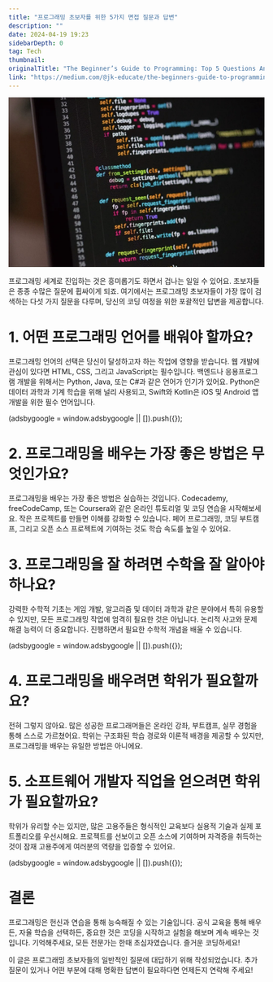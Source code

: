 ```yaml
---
title: "프로그래밍 초보자를 위한 5가지 면접 질문과 답변"
description: ""
date: 2024-04-19 19:23
sidebarDepth: 0
tag: Tech
thumbnail: 
originalTitle: "The Beginner’s Guide to Programming: Top 5 Questions Answered"
link: "https://medium.com/@jk-educate/the-beginners-guide-to-programming-top-5-questions-answered-b020b828d476"
---
```



<img src="./img/TheBeginnersGuidetoProgrammingTop5QuestionsAnswered_0.png" />

프로그래밍 세계로 진입하는 것은 흥미롭기도 하면서 겁나는 일일 수 있어요. 초보자들은 종종 수많은 질문에 휩싸이게 되죠. 여기에서는 프로그래밍 초보자들이 가장 많이 검색하는 다섯 가지 질문을 다루며, 당신의 코딩 여정을 위한 포괄적인 답변을 제공합니다.

# 1. 어떤 프로그래밍 언어를 배워야 할까요?

프로그래밍 언어의 선택은 당신이 달성하고자 하는 작업에 영향을 받습니다. 웹 개발에 관심이 있다면 HTML, CSS, 그리고 JavaScript는 필수입니다. 백엔드나 응용프로그램 개발을 위해서는 Python, Java, 또는 C#과 같은 언어가 인기가 있어요. Python은 데이터 과학과 기계 학습을 위해 널리 사용되고, Swift와 Kotlin은 iOS 및 Android 앱 개발을 위한 필수 언어입니다.

<!-- ui-log 수평형 -->
<ins class="adsbygoogle"
  style="display:block"
  data-ad-client="ca-pub-4877378276818686"
  data-ad-slot="9743150776"
  data-ad-format="auto"
  data-full-width-responsive="true"></ins>
<component is="script">
(adsbygoogle = window.adsbygoogle || []).push({});
</component>

# 2. 프로그래밍을 배우는 가장 좋은 방법은 무엇인가요?

프로그래밍을 배우는 가장 좋은 방법은 실습하는 것입니다. Codecademy, freeCodeCamp, 또는 Coursera와 같은 온라인 튜토리얼 및 코딩 연습을 시작해보세요. 작은 프로젝트를 만들면 이해를 강화할 수 있습니다. 페어 프로그래밍, 코딩 부트캠프, 그리고 오픈 소스 프로젝트에 기여하는 것도 학습 속도를 높일 수 있어요.

# 3. 프로그래밍을 잘 하려면 수학을 잘 알아야 하나요?

강력한 수학적 기초는 게임 개발, 알고리즘 및 데이터 과학과 같은 분야에서 특히 유용할 수 있지만, 모든 프로그래밍 작업에 엄격히 필요한 것은 아닙니다. 논리적 사고와 문제 해결 능력이 더 중요합니다. 진행하면서 필요한 수학적 개념을 배울 수 있습니다.

<!-- ui-log 수평형 -->
<ins class="adsbygoogle"
  style="display:block"
  data-ad-client="ca-pub-4877378276818686"
  data-ad-slot="9743150776"
  data-ad-format="auto"
  data-full-width-responsive="true"></ins>
<component is="script">
(adsbygoogle = window.adsbygoogle || []).push({});
</component>

# 4. 프로그래밍을 배우려면 학위가 필요할까요?

전혀 그렇지 않아요. 많은 성공한 프로그래머들은 온라인 강좌, 부트캠프, 실무 경험을 통해 스스로 가르쳤어요. 학위는 구조화된 학습 경로와 이론적 배경을 제공할 수 있지만, 프로그래밍을 배우는 유일한 방법은 아니에요.

# 5. 소프트웨어 개발자 직업을 얻으려면 학위가 필요할까요?

학위가 유리할 수는 있지만, 많은 고용주들은 형식적인 교육보다 실용적 기술과 실제 포트폴리오를 우선시해요. 프로젝트를 선보이고 오픈 소스에 기여하며 자격증을 취득하는 것이 잠재 고용주에게 여러분의 역량을 입증할 수 있어요.

<!-- ui-log 수평형 -->
<ins class="adsbygoogle"
  style="display:block"
  data-ad-client="ca-pub-4877378276818686"
  data-ad-slot="9743150776"
  data-ad-format="auto"
  data-full-width-responsive="true"></ins>
<component is="script">
(adsbygoogle = window.adsbygoogle || []).push({});
</component>

# 결론

프로그래밍은 헌신과 연습을 통해 능숙해질 수 있는 기술입니다. 공식 교육을 통해 배우든, 자율 학습을 선택하든, 중요한 것은 코딩을 시작하고 실험을 해보며 계속 배우는 것입니다. 기억해주세요, 모든 전문가는 한때 초심자였습니다. 즐거운 코딩하세요!

이 글은 프로그래밍 초보자들의 일반적인 질문에 대답하기 위해 작성되었습니다. 추가 질문이 있거나 어떤 부분에 대해 명확한 답변이 필요하다면 언제든지 연락해 주세요!